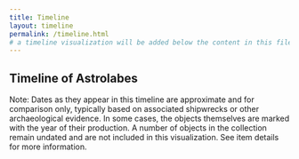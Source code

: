 ```yaml
---
title: Timeline
layout: timeline
permalink: /timeline.html
# a timeline visualization will be added below the content in this file
---
```


## Timeline of Astrolabes

Note: Dates as they appear in this timeline are approximate and for comparison only, typically based on associated shipwrecks or other archaeological evidence. In some cases, the objects themselves are marked with the year of their production. A number of objects in the collection remain undated and are not included in this visualization. See item details for more information.
